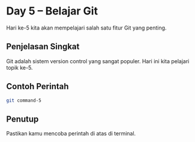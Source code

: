 # Day 5 – Belajar Git

Hari ke-5 kita akan mempelajari salah satu fitur Git yang penting.

## Penjelasan Singkat

Git adalah sistem version control yang sangat populer. Hari ini kita pelajari topik ke-5.

## Contoh Perintah

```bash
git command-5
```

## Penutup

Pastikan kamu mencoba perintah di atas di terminal.
